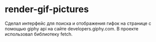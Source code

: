 # render-gif-pictures

Сделал интерфейс для поиска и отображения гифок на странице с помощью giphy api на сайте developers.giphy.com. 
В проекте использовал библиотеку fetch.


